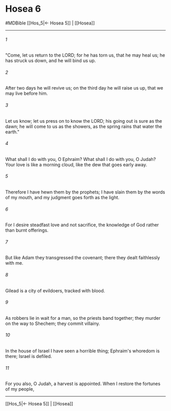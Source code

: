 # Hosea 6
#MDBible
[[Hos_5|← Hosea 5]] | [[Hosea]]

***

###### 1 

"Come, let us return to the LORD; for he has torn us, that he may heal us; he has struck us down, and he will bind us up. 

###### 2 

After two days he will revive us; on the third day he will raise us up, that we may live before him. 

###### 3 

Let us know; let us press on to know the LORD; his going out is sure as the dawn; he will come to us as the showers, as the spring rains that water the earth." 

###### 4 

What shall I do with you, O Ephraim? What shall I do with you, O Judah? Your love is like a morning cloud, like the dew that goes early away. 

###### 5 

Therefore I have hewn them by the prophets; I have slain them by the words of my mouth, and my judgment goes forth as the light. 

###### 6 

For I desire steadfast love and not sacrifice, the knowledge of God rather than burnt offerings. 

###### 7 

But like Adam they transgressed the covenant; there they dealt faithlessly with me. 

###### 8 

Gilead is a city of evildoers, tracked with blood. 

###### 9 

As robbers lie in wait for a man, so the priests band together; they murder on the way to Shechem; they commit villainy. 

###### 10 

In the house of Israel I have seen a horrible thing; Ephraim's whoredom is there; Israel is defiled. 

###### 11 

For you also, O Judah, a harvest is appointed. When I restore the fortunes of my people, 

***

[[Hos_5|← Hosea 5]] | [[Hosea]]
